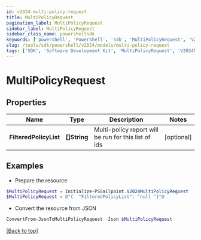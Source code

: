 ```yaml
---
id: v2024-multi-policy-request
title: MultiPolicyRequest
pagination_label: MultiPolicyRequest
sidebar_label: MultiPolicyRequest
sidebar_class_name: powershellsdk
keywords: ['powershell', 'PowerShell', 'sdk', 'MultiPolicyRequest', 'V2024MultiPolicyRequest'] 
slug: /tools/sdk/powershell/v2024/models/multi-policy-request
tags: ['SDK', 'Software Development Kit', 'MultiPolicyRequest', 'V2024MultiPolicyRequest']
---
```



# MultiPolicyRequest

## Properties

Name | Type | Description | Notes
------------ | ------------- | ------------- | -------------
**FilteredPolicyList** | **[]String** | Multi-policy report will be run for this list of ids | [optional] 

## Examples

- Prepare the resource
```powershell
$MultiPolicyRequest = Initialize-PSSailpoint.V2024MultiPolicyRequest  -FilteredPolicyList null
$MultiPolicyRequest = @"{  "FilteredPolicyList": "null "}"@
```

- Convert the resource from JSON
```powershell
ConvertFrom-JsonToMultiPolicyRequest -Json $MultiPolicyRequest
```


[[Back to top]](#) 

